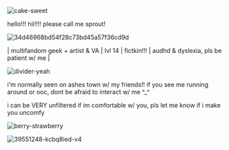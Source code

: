 
![cake-sweet](https://github.com/user-attachments/assets/71d8c6db-6c3e-4171-9061-3e2eec51a477)

hello!!! hii!!!! please call me sprout!

![34d46968bd54f28c73bd45a57f36cd9d](https://github.com/user-attachments/assets/bf26dfdd-c02d-4e3b-acc9-da7d349947c8)


| multifandom geek + artist & VA | lvl 14 | fictkin!!! | audhd & dyslexia, pls be patient w/ me |

![divider-yeah](https://github.com/user-attachments/assets/d8a357f1-f84b-4fe7-83fa-60a8a7e0e7c4)


i'm normally seen on ashes town w/ my friends!! if you see me running around or ooc, dont be afraid to interact w/ me ^_^

i can be VERY unfiltered if im comfortable w/ you, pls let me know if i make you uncomfy

![berry-strawberry](https://github.com/user-attachments/assets/26769672-672a-4774-9330-ff171c62b93f)

![39551248-kcbq8ied-v4](https://github.com/user-attachments/assets/8194d838-5c61-46b9-bf92-e60e8fcc5c61)








<!--
**sproutsterr/sproutsterr** is a ✨ _special_ ✨ repository because its `README.md` (this file) appears on your GitHub profile.

Here are some ideas to get you started:

- 🔭 I’m currently working on ...
- 🌱 I’m currently learning ...
- 👯 I’m looking to collaborate on ...
- 🤔 I’m looking for help with ...
- 💬 Ask me about ...
- 📫 How to reach me: ...
- 😄 Pronouns: ...
- ⚡ Fun fact: ...
-->
